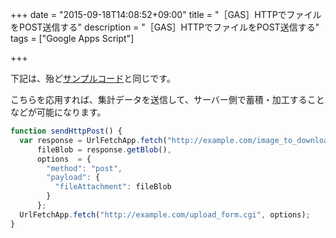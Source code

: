 +++
date = "2015-09-18T14:08:52+09:00"
title = "［GAS］HTTPでファイルをPOST送信する"
description = "［GAS］HTTPでファイルをPOST送信する"
tags = ["Google Apps Script"]

+++

下記は、殆ど[サンプルコード](https://developers.google.com/apps-script/reference/url-fetch/url-fetch-app)と同じです。

こちらを応用すれば、集計データを送信して、サーバー側で蓄積・加工することなどが可能になります。

```javascript
function sendHttpPost() {
  var response = UrlFetchApp.fetch("http://example.com/image_to_download.jpg"),
      fileBlob = response.getBlob(),
      options  = {
        "method": "post",
        "payload": {
          "fileAttachment": fileBlob
        }
      };
  UrlFetchApp.fetch("http://example.com/upload_form.cgi", options);
}
```

